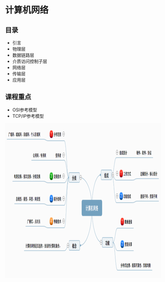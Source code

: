 # 计算机网络

## 目录

 - 引言
 - 物理层
 - 数据链路层
 - 介质访问控制子层
 - 网络层
 - 传输层
 - 应用层

## 课程重点
 - OSI参考模型
 - TCP/IP参考模型


 <img src="./img/main1.png" width = "1000" height = "500" alt="图片名称" align=middle />

